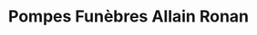 ---
title: "Pompes Funèbres Allain Ronan"
url: /gourin/pompes-funebres-allain-ronan/
shop: Bestattungen
---